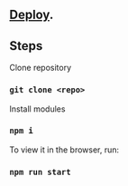 ## [Deploy](https://jazzy-seahorse-2c7c6f.netlify.app/).

## Steps

Clone repository

### `git clone <repo>`

Install modules

### `npm i`

To view it in the browser, run:

### `npm run start`